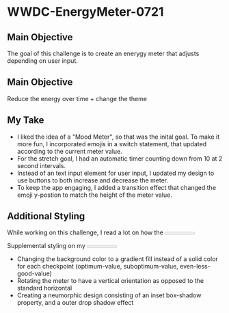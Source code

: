 # WWDC-EnergyMeter-0721

## Main Objective

The goal of this challenge is to create an enerygy meter that adjusts depending on user input.

## Main Objective

Reduce the energy over time + change the theme

## My Take

- I liked the idea of a "Mood Meter", so that was the inital goal. To make it more fun, I incorporated emojis in a switch statement, that updated according to the current meter value.
- For the stretch goal, I had an automatic timer counting down from 10 at 2 second intervals.
- Instead of an text input element for user input, I updated my design to use buttons to both increase and decrease the meter.
- To keep the app engaging, I added a transition effect that changed the emoji y-postion to match the height of the meter value.

## Additional Styling

While working on this challenge, I read a lot on how the <meter> element works, and how to style it accordingly.
 
Supplemental styling on my <meter> element includes:
  - Changing the background color to a gradient fill instead of a solid color for each checkpoint (optimum-value, suboptimum-value, even-less-good-value)
  - Rotating the meter to have a vertical orientation as opposed to the standard horizontal
  - Creating a neumorphic design consisting of an inset box-shadow property, and a outer drop shadow effect
